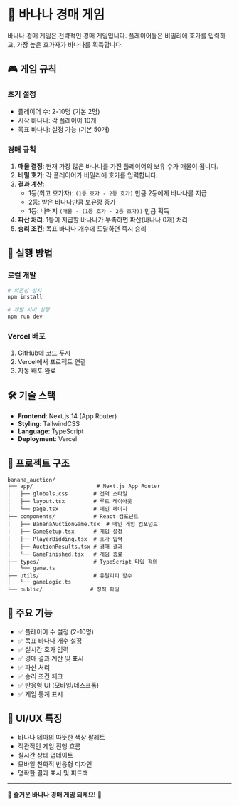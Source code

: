 # 🍌 바나나 경매 게임

바나나 경매 게임은 전략적인 경매 게임입니다. 플레이어들은 비밀리에 호가를 입력하고, 가장 높은 호가자가 바나나를 획득합니다.

## 🎮 게임 규칙

### 초기 설정
- 플레이어 수: 2-10명 (기본 2명)
- 시작 바나나: 각 플레이어 10개
- 목표 바나나: 설정 가능 (기본 50개)

### 경매 규칙
1. **매물 결정**: 현재 가장 많은 바나나를 가진 플레이어의 보유 수가 매물이 됩니다.
2. **비밀 호가**: 각 플레이어가 비밀리에 호가를 입력합니다.
3. **결과 계산**:
   - 1등(최고 호가자): `(1등 호가 - 2등 호가)` 만큼 2등에게 바나나를 지급
   - 2등: 받은 바나나만큼 보유량 증가
   - 1등: 나머지 `(매물 - (1등 호가 - 2등 호가))` 만큼 획득
4. **파산 처리**: 1등이 지급할 바나나가 부족하면 파산(바나나 0개) 처리
5. **승리 조건**: 목표 바나나 개수에 도달하면 즉시 승리

## 🚀 실행 방법

### 로컬 개발
```bash
# 의존성 설치
npm install

# 개발 서버 실행
npm run dev
```

### Vercel 배포
1. GitHub에 코드 푸시
2. Vercel에서 프로젝트 연결
3. 자동 배포 완료

## 🛠 기술 스택

- **Frontend**: Next.js 14 (App Router)
- **Styling**: TailwindCSS
- **Language**: TypeScript
- **Deployment**: Vercel

## 📁 프로젝트 구조

```
banana_auction/
├── app/                    # Next.js App Router
│   ├── globals.css        # 전역 스타일
│   ├── layout.tsx         # 루트 레이아웃
│   └── page.tsx           # 메인 페이지
├── components/            # React 컴포넌트
│   ├── BananaAuctionGame.tsx  # 메인 게임 컴포넌트
│   ├── GameSetup.tsx      # 게임 설정
│   ├── PlayerBidding.tsx  # 호가 입력
│   ├── AuctionResults.tsx # 경매 결과
│   └── GameFinished.tsx   # 게임 종료
├── types/                 # TypeScript 타입 정의
│   └── game.ts
├── utils/                 # 유틸리티 함수
│   └── gameLogic.ts
└── public/               # 정적 파일
```

## 🎯 주요 기능

- ✅ 플레이어 수 설정 (2-10명)
- ✅ 목표 바나나 개수 설정
- ✅ 실시간 호가 입력
- ✅ 경매 결과 계산 및 표시
- ✅ 파산 처리
- ✅ 승리 조건 체크
- ✅ 반응형 UI (모바일/데스크톱)
- ✅ 게임 통계 표시

## 🎨 UI/UX 특징

- 바나나 테마의 따뜻한 색상 팔레트
- 직관적인 게임 진행 흐름
- 실시간 상태 업데이트
- 모바일 친화적 반응형 디자인
- 명확한 결과 표시 및 피드백

---

🍌 **즐거운 바나나 경매 게임 되세요!** 🍌